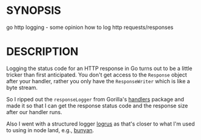 # SYNOPSIS

go http logging - some opinion how to log http requests/responses

# DESCRIPTION

Logging the status code for an HTTP response in Go turns out to be a little
tricker than first anticipated. You don't get access to the `Response` object
after your handler, rather you only have the `ResponseWriter` which is like a
byte stream.

So I ripped out the `responseLogger` from Gorilla's
[handlers](https://github.com/gorilla/handlers) package and made it so that I
can get the response status code and the response size after our handler runs.

Also I went with a structured logger
[logrus](https://github.com/sirupsen/logrus) as that's closer to what I'm used
to using in node land, e.g., [bunyan](https://github.com/trentm/node-bunyan).
